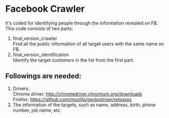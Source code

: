 # Facebook Crawler  
It's coded for identifying people through the information revealed on FB. This code consists of two parts:  
1. final_version_crawler  
Find all the public information of all target users with the same name on FB.  
2. final_version_identification  
Identify the target customers in the list from the first part. 

## Followings are needed:  
1. Drivers:  
Chrome driver: http://chromedriver.chromium.org/downloads  
Firefox: https://github.com/mozilla/geckodriver/releases  
2. The information of the targets, such as name, address, birth, phone number, job name, etc.
